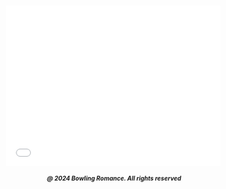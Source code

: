 <html>

<head style="visibility: hidden;">
       
<body>   
       
<embed src="boontonlanes07005nodell.pdf" type="application/pdf" width="500" height="375"></embed>
  
<h5 style="text-align:center;"><i>@ 2024 Bowling Romance. All rights reserved</i></h5>   
</body>
</head>
</html>
